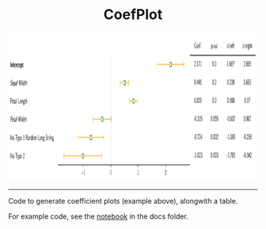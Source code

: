 <h1 align="center">CoefPlot</h1>

<div align="center"> <img src="./docs/test.png" height="300"> </div>

<hr>

Code to generate coefficient plots (example above), alongwith a table. 

For example code, see the [notebook](https://github.com/surajrn/CoefPlot/blob/master/docs/CoefPlots.ipynb) in the docs folder. 
